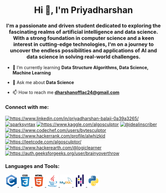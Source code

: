 <h1 align="center">Hi 👋, I'm Priyadharshan</h1>
<h3 align="center">I'm a passionate and driven student dedicated to exploring the fascinating realms of artificial intelligence and data science. With a strong foundation in computer science and a keen interest in cutting-edge technologies, I'm on a journey to uncover the endless possibilities and applications of AI and data science in solving real-world challenges.</h3>

- 🌱 I’m currently learning **Data Structure Algorithms, Data Science, Machine Learning**

- 💬 Ask me about **Data Science**

- 📫 How to reach me **dharshanofflac24@gmail.com**

<h3 align="left">Connect with me:</h3>
<p align="left">
<a href="https://linkedin.com/in/https://www.linkedin.com/in/priyadharshan-balaji-0a39a3265/" target="blank"><img align="center" src="https://raw.githubusercontent.com/rahuldkjain/github-profile-readme-generator/master/src/images/icons/Social/linked-in-alt.svg" alt="https://www.linkedin.com/in/priyadharshan-balaji-0a39a3265/" height="30" width="40" /></a>
<a href="https://codesandbox.com/sparksyntax" target="blank"><img align="center" src="https://raw.githubusercontent.com/rahuldkjain/github-profile-readme-generator/master/src/images/icons/Social/codesandbox.svg" alt="sparksyntax" height="30" width="40" /></a>
<a href="https://kaggle.com/https://www.kaggle.com/algosculptor" target="blank"><img align="center" src="https://raw.githubusercontent.com/rahuldkjain/github-profile-readme-generator/master/src/images/icons/Social/kaggle.svg" alt="https://www.kaggle.com/algosculptor" height="30" width="40" /></a>
<a href="https://medium.com/@idealinscriber" target="blank"><img align="center" src="https://raw.githubusercontent.com/rahuldkjain/github-profile-readme-generator/master/src/images/icons/Social/medium.svg" alt="@idealinscriber" height="30" width="40" /></a>
<a href="https://www.codechef.com/users/https://www.codechef.com/users/bytesculptor" target="blank"><img align="center" src="https://cdn.jsdelivr.net/npm/simple-icons@3.1.0/icons/codechef.svg" alt="https://www.codechef.com/users/bytesculptor" height="30" width="40" /></a>
<a href="https://www.hackerrank.com/https://www.hackerrank.com/profile/alwhizkid" target="blank"><img align="center" src="https://raw.githubusercontent.com/rahuldkjain/github-profile-readme-generator/master/src/images/icons/Social/hackerrank.svg" alt="https://www.hackerrank.com/profile/alwhizkid" height="30" width="40" /></a>
<a href="https://www.leetcode.com/https://leetcode.com/algosculptor/" target="blank"><img align="center" src="https://raw.githubusercontent.com/rahuldkjain/github-profile-readme-generator/master/src/images/icons/Social/leet-code.svg" alt="https://leetcode.com/algosculptor/" height="30" width="40" /></a>
<a href="https://www.hackerearth.com/https://www.hackerearth.com/@logiclearner" target="blank"><img align="center" src="https://raw.githubusercontent.com/rahuldkjain/github-profile-readme-generator/master/src/images/icons/Social/hackerearth.svg" alt="https://www.hackerearth.com/@logiclearner" height="30" width="40" /></a>
<a href="https://auth.geeksforgeeks.org/user/https://auth.geeksforgeeks.org/user/brainyoverthrow" target="blank"><img align="center" src="https://raw.githubusercontent.com/rahuldkjain/github-profile-readme-generator/master/src/images/icons/Social/geeks-for-geeks.svg" alt="https://auth.geeksforgeeks.org/user/brainyoverthrow" height="30" width="40" /></a>
</p>

<h3 align="left">Languages and Tools:</h3>
<p align="left"> <a href="https://www.cprogramming.com/" target="_blank" rel="noreferrer"> <img src="https://raw.githubusercontent.com/devicons/devicon/master/icons/c/c-original.svg" alt="c" width="40" height="40"/> </a> <a href="https://www.w3schools.com/css/" target="_blank" rel="noreferrer"> <img src="https://raw.githubusercontent.com/devicons/devicon/master/icons/css3/css3-original-wordmark.svg" alt="css3" width="40" height="40"/> </a> <a href="https://www.w3.org/html/" target="_blank" rel="noreferrer"> <img src="https://raw.githubusercontent.com/devicons/devicon/master/icons/html5/html5-original-wordmark.svg" alt="html5" width="40" height="40"/> </a> <a href="https://www.java.com" target="_blank" rel="noreferrer"> <img src="https://raw.githubusercontent.com/devicons/devicon/master/icons/java/java-original.svg" alt="java" width="40" height="40"/> </a> <a href="https://www.mysql.com/" target="_blank" rel="noreferrer"> <img src="https://raw.githubusercontent.com/devicons/devicon/master/icons/mysql/mysql-original-wordmark.svg" alt="mysql" width="40" height="40"/> </a> <a href="https://pandas.pydata.org/" target="_blank" rel="noreferrer"> <img src="https://raw.githubusercontent.com/devicons/devicon/2ae2a900d2f041da66e950e4d48052658d850630/icons/pandas/pandas-original.svg" alt="pandas" width="40" height="40"/> </a> <a href="https://www.python.org" target="_blank" rel="noreferrer"> <img src="https://raw.githubusercontent.com/devicons/devicon/master/icons/python/python-original.svg" alt="python" width="40" height="40"/> </a> </p>
